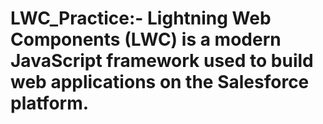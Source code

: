 # LWC_Practice:- Lightning Web Components (LWC) is a modern JavaScript framework used to build web applications on the Salesforce platform.
